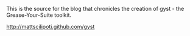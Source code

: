 This is the source for the blog that chronicles the creation of gyst -
the Grease-Your-Suite toolkit.

<http://mattscilipoti.github.com/gyst>
